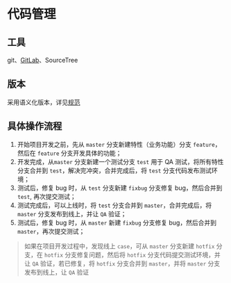 # 代码管理

## 工具

git、[GitLab](http://192.168.0.26)、SourceTree

## 版本

采用语义化版本，详见[规范](http://semver.org/lang/zh-CN/)

## 具体操作流程

1. 开始项目开发之前，先从 `master` 分支新建特性（业务功能）分支 `feature`，然后在 `feature` 分支开发具体的功能；
2. 开发完成，从`master` 分支新建一个测试分支 `test` 用于 QA 测试，将所有特性分支合并到 `test`，解决完冲突，合并完成后，将 `test` 分支代码发布测试环境；
3. 测试后，修复 bug 时，从 `test` 分支新建 `fixbug` 分支修复 bug，然后合并到 `test`, 再次提交测试；
4. 测试完成后，可以上线时，将 `test` 分支合并到 `master`，合并完成后，将 `master` 分支发布到线上，并让 `QA` 验证；
5. 测试后，修复 bug 时，从 `master` 新建 `fixbug` 分支修复 bug，然后合并到 `master`，再次提交测试；

> 如果在项目开发过程中，发现线上 `case`，可从 `master` 分支新建 `hotfix` 分支，在 `hotfix` 分支修复问题，然后将 `hotfix` 分支代码提交测试环境，并让 `QA` 验证，若已修复，将 `hotfix` 分支合并到 `master`，并将 `master` 分支发布到线上，让 `QA` 验证
